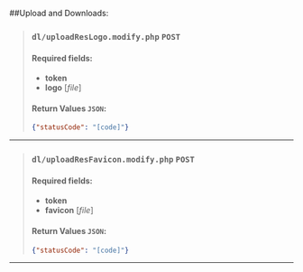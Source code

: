 ##Upload and Downloads:


> ### ```dl/uploadResLogo.modify.php``` ``POST``
>
> #### Required fields:
>   - **token**
>   - **logo** [_file_]
>   #### Return Values ``JSON``:
>   ```json
>   {"statusCode": "[code]"}
>   ```
<hr>

> ### ```dl/uploadResFavicon.modify.php``` ``POST``
>
> #### Required fields:
>   - **token**
>   - **favicon** [_file_]
>   #### Return Values ``JSON``:
>   ```json
>   {"statusCode": "[code]"}
>   ```
<hr>